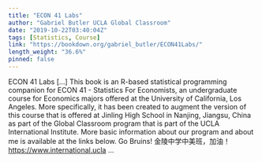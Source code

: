 ```yaml
---
title: "ECON 41 Labs"
author: "Gabriel Butler UCLA Global Classroom"
date: "2019-10-22T03:40:04Z"
tags: [Statistics, Course]
link: "https://bookdown.org/gabriel_butler/ECON41Labs/"
length_weight: "36.6%"
pinned: false
---
```


ECON 41 Labs [...] This book is an R-based statistical programming companion for ECON 41 - Statistics For Economists, an undergraduate course for Economics majors offered at the University of California, Los Angeles. More specifically, it has been created to augment the version of this course that is offered at Jinling High School in Nanjing, Jiangsu, China as part of the Global Classroom program that is part of the UCLA International Institute. More basic information about our program and about me is available at the links below. Go Bruins! 金陵中学中美班，加油！ https://www.international.ucla ...
